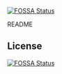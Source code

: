 [![FOSSA Status](https://app.fossa.io/api/projects/git%2Bgithub.com%2FEstebanMonge%2Fnury.svg?type=shield)](https://app.fossa.io/projects/git%2Bgithub.com%2FEstebanMonge%2Fnury?ref=badge_shield)

README


## License
[![FOSSA Status](https://app.fossa.io/api/projects/git%2Bgithub.com%2FEstebanMonge%2Fnury.svg?type=large)](https://app.fossa.io/projects/git%2Bgithub.com%2FEstebanMonge%2Fnury?ref=badge_large)